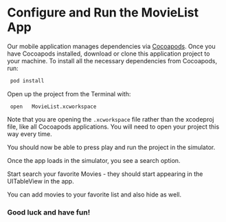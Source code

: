 # Configure and Run the MovieList App
Our mobile application manages dependencies via [Cocoapods](https://cocoapods.org/). Once you have Cocoapods installed, download or clone this application project to your machine. To install all the necessary dependencies from Cocoapods, run:
  
```sh
 pod install
 ```
  
  Open up the project from the Terminal with:
  
  `  open   MovieList.xcworkspace `
  
  Note that you are opening the `.xcworkspace` file rather than the xcodeproj file, like all Cocoapods applications. You will need to open your project this way every time.
  
  You should now be able to press play and run the project in the simulator.

  Once the app loads in the simulator, you  see a search option.
  
  Start search your favorite Movies - they should start appearing in the UITableView in the app.
  
  You can add movies to your favorite list and also hide as well.
  
  ###   Good luck and have fun!
  
  
  

